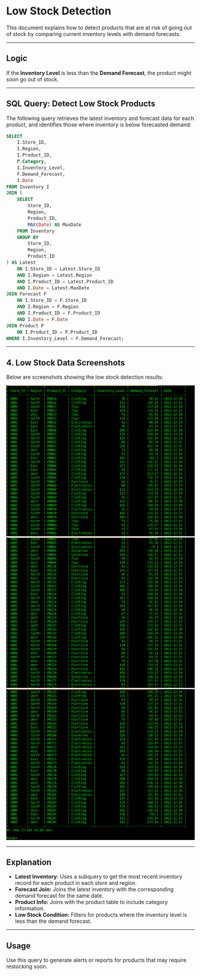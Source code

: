 # Low Stock Detection

This document explains how to detect products that are at risk of going out of stock by comparing current inventory levels with demand forecasts.

---

## Logic

If the **Inventory Level** is less than the **Demand Forecast**, the product might soon go out of stock.

---

## SQL Query: Detect Low Stock Products

The following query retrieves the latest inventory and forecast data for each product, and identifies those where inventory is below forecasted demand:

```sql
SELECT 
    I.Store_ID,
    I.Region,
    I.Product_ID,
    P.Category,
    I.Inventory_Level,
    F.Demand_Forecast,
    I.Date
FROM Inventory I
JOIN (
    SELECT 
        Store_ID, 
        Region, 
        Product_ID, 
        MAX(Date) AS MaxDate
    FROM Inventory
    GROUP BY 
        Store_ID, 
        Region, 
        Product_ID
) AS Latest
    ON I.Store_ID = Latest.Store_ID
    AND I.Region = Latest.Region
    AND I.Product_ID = Latest.Product_ID
    AND I.Date = Latest.MaxDate
JOIN Forecast F
    ON I.Store_ID = F.Store_ID
    AND I.Region = F.Region
    AND I.Product_ID = F.Product_ID
    AND I.Date = F.Date
JOIN Product P 
    ON I.Product_ID = P.Product_ID
WHERE I.Inventory_Level < F.Demand_Forecast;
```

---
## 4. Low Stock Data Screenshots

Below are screenshots showing the low stock detection results:

![low stock data screenshots](low_stock_level_images/Screenshot%20from%202025-06-18%2000-46-21.png)
![low stock data screenshots](low_stock_level_images/Screenshot%20from%202025-06-18%2000-46-31.png)
![low stock data screenshots](low_stock_level_images/Screenshot%20from%202025-06-18%2000-46-53.png)

---
## Explanation

- **Latest Inventory:** Uses a subquery to get the most recent inventory record for each product in each store and region.
- **Forecast Join:** Joins the latest inventory with the corresponding demand forecast for the same date.
- **Product Info:** Joins with the product table to include category information.
- **Low Stock Condition:** Filters for products where the inventory level is less than the demand forecast.

---

## Usage

Use this query to generate alerts or reports for products that may require restocking soon.
